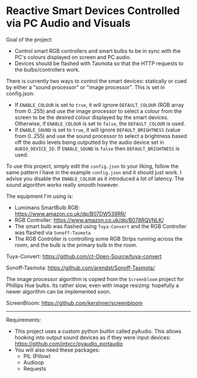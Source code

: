 # Reactive Smart Devices Controlled via PC Audio and Visuals

Goal of the project:
 - Control smart RGB controllers and smart bulbs to be in sync with the PC's colours displayed on screen and PC audio.
 - Devices should be flashed with Tasmota so that the HTTP requests to the bulbs/controllers work.

There is currently two ways to control the smart devices: statically or cued by either a "sound processor" or "image processor". This is set in config.json:
 - If `ENABLE_COLOUR` is set to `true`, it will ignore `DEFAULT_COLOUR` (RGB array from 0..255) and use the image processor to select a colour from the screen to be the desired colour displayed by the smart devices. Otherwise, if `ENABLE_COLOUR` is set to `false`, the `DEFAULT_COLOUR` is used.
 - If `ENABLE_SOUND` is set to `true`, it will ignore `DEFAULT_BRIGHTNESS` (value from 0..255) and use the sound processor to select a brightness based off the audio levels being outputted by the audio device set in `AUDIO_DEVICE_ID`. If `ENABLE_SOUND` is `false` then `DEFAULT_BRIGHTNESS` is used.

To use this project, simply edit the `config.json` to your liking, follow the same pattern I have in the example `config.json` and it should just work. I advise you disable the `ENABLE_COLOUR` as it introduced a lot of latency. The sound algorithm works really smooth however.

The equipment I'm using is:
 - Lumimans SmartBulb RGB: https://www.amazon.co.uk/dp/B07DW539RR/
 - RGB Controller: https://www.amazon.co.uk/dp/B078RQVNLK/
 - The smart bulb was flashed using `Tuya-Convert` and the RGB Controller was flashed via `Sonoff-Tasmota`
 - The RGB Controller is controlling some RGB Strips running across the room, and the bulb is the primary bulb in the room.

Tuya-Convert: https://github.com/ct-Open-Source/tuya-convert

Sonoff-Tasmota: https://github.com/arendst/Sonoff-Tasmota/

The image processor algorithm is copied from the `Screenbloom` project for Phillips Hue bulbs. Its rather slow, even with image resizing: hopefully a newer algorithm can be implemented soon.

ScreenBloom: https://github.com/kershner/screenbloom

------------------------------------------------------------------------------------------------------

Requirements:

- This project uses a custom python builtin called pyAudio. This allows hooking into output sound devices as if they were input devices: https://github.com/intxcc/pyaudio_portaudio
 - You will also need these packages:
   - PIL (Pillow)
   - Audioop
   - Requests
